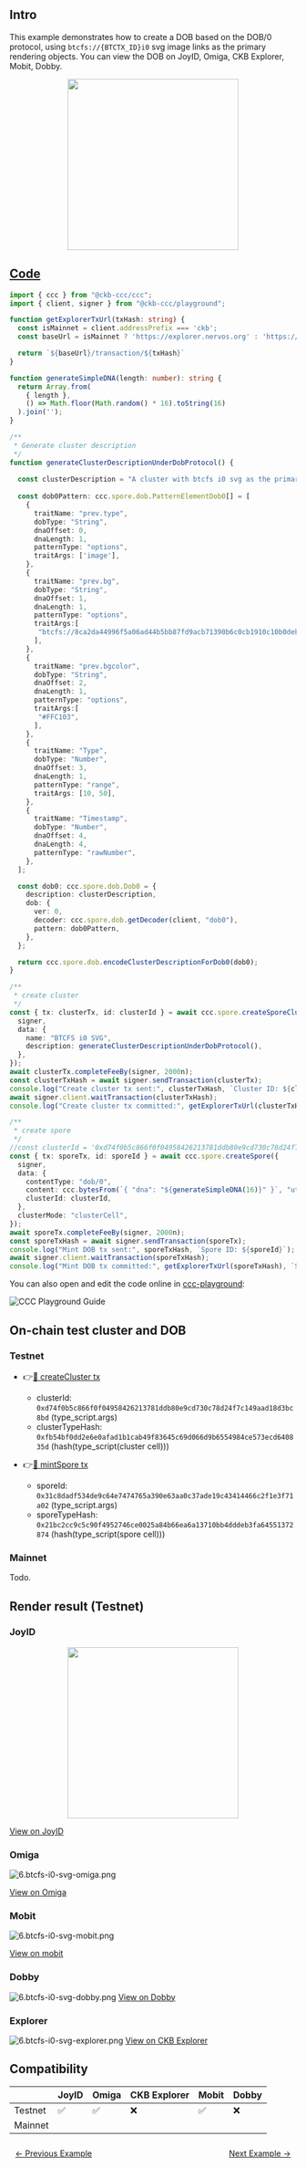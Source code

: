 ## Intro

This example demonstrates how to create a DOB based on the DOB/0 protocol, using `btcfs://{BTCTX_ID}i0` svg image links as the primary rendering objects. You can view the DOB on JoyID, Omiga, CKB Explorer, Mobit, Dobby. 

<div align="center">
  <img src="../assets/images/dob0/6.btcfs-i0-svg-joyid.svg" height="300">
</div>

## [Code](./6.btcfs-i0-svg.ts)

```typescript
import { ccc } from "@ckb-ccc/ccc";
import { client, signer } from "@ckb-ccc/playground";

function getExplorerTxUrl(txHash: string) {
  const isMainnet = client.addressPrefix === 'ckb';
  const baseUrl = isMainnet ? 'https://explorer.nervos.org' : 'https://testnet.explorer.nervos.org';

  return `${baseUrl}/transaction/${txHash}`
}

function generateSimpleDNA(length: number): string {
  return Array.from(
    { length }, 
    () => Math.floor(Math.random() * 16).toString(16)
  ).join('');
}

/**
 * Generate cluster description
 */
function generateClusterDescriptionUnderDobProtocol() {
 
  const clusterDescription = "A cluster with btcfs i0 svg as the primary rendering objects.";
  
  const dob0Pattern: ccc.spore.dob.PatternElementDob0[] = [
    {
      traitName: "prev.type",
      dobType: "String",
      dnaOffset: 0,
      dnaLength: 1,
      patternType: "options",
      traitArgs: ['image'],
    },
    {
      traitName: "prev.bg",
      dobType: "String",
      dnaOffset: 1,
      dnaLength: 1,
      patternType: "options",
      traitArgs:[
       "btcfs://8ca2da44996f5a06ad44b5bb87fd9acb71390b6c0cb1910c10b0deb8daad7f82i0",
      ],
    },
    {
      traitName: "prev.bgcolor",
      dobType: "String",
      dnaOffset: 2,
      dnaLength: 1,
      patternType: "options",
      traitArgs:[
       "#FFC103",
      ],
    },
    {
      traitName: "Type",
      dobType: "Number",
      dnaOffset: 3,
      dnaLength: 1,
      patternType: "range",
      traitArgs: [10, 50],
    },
    {
      traitName: "Timestamp",
      dobType: "Number",
      dnaOffset: 4,
      dnaLength: 4,
      patternType: "rawNumber",
    },
  ];

  const dob0: ccc.spore.dob.Dob0 = {
    description: clusterDescription,
    dob: {
      ver: 0,
      decoder: ccc.spore.dob.getDecoder(client, "dob0"),
      pattern: dob0Pattern,
    },
  };

  return ccc.spore.dob.encodeClusterDescriptionForDob0(dob0);
}

/**
 * create cluster
 */
const { tx: clusterTx, id: clusterId } = await ccc.spore.createSporeCluster({
  signer,
  data: {
    name: "BTCFS i0 SVG",
    description: generateClusterDescriptionUnderDobProtocol(),
  },
});
await clusterTx.completeFeeBy(signer, 2000n);
const clusterTxHash = await signer.sendTransaction(clusterTx);
console.log("Create cluster tx sent:", clusterTxHash, `Cluster ID: ${clusterId}`);
await signer.client.waitTransaction(clusterTxHash);
console.log("Create cluster tx committed:", getExplorerTxUrl(clusterTxHash), `Cluster ID: ${clusterId}`);

/**
 * create spore
 */
//const clusterId = '0xd74f0b5c866f0f04958426213781ddb80e9cd730c78d24f7c149aad18d3bc8bd';
const { tx: sporeTx, id: sporeId } = await ccc.spore.createSpore({
  signer,
  data: {
    contentType: "dob/0",
    content: ccc.bytesFrom(`{ "dna": "${generateSimpleDNA(16)}" }`, "utf8"),
    clusterId: clusterId,
  },
  clusterMode: "clusterCell",
});
await sporeTx.completeFeeBy(signer, 2000n);
const sporeTxHash = await signer.sendTransaction(sporeTx);
console.log("Mint DOB tx sent:", sporeTxHash, `Spore ID: ${sporeId}`);
await signer.client.waitTransaction(sporeTxHash);
console.log("Mint DOB tx committed:", getExplorerTxUrl(sporeTxHash), `Spore ID: ${sporeId}`);

```

You can also open and edit the code online in [ccc-playground](https://live.ckbccc.com/?src=https://raw.githubusercontent.com/CKBFansDAO/dob-cookbook/refs/heads/main/examples/dob0/6.btcfs-i0-svg.ts):

![CCC Playground Guide](../assets/images/ccc-playground-guide.png)


## On-chain test cluster and DOB

### Testnet
- 👉[🔗 createCluster tx](https://testnet.explorer.nervos.org/transaction/0x17e720fd2af095f6a1d1264ca5aacff3edd9a22adf4410ee6ab2138cd3ac9221)
  - clusterId: `0xd74f0b5c866f0f04958426213781ddb80e9cd730c78d24f7c149aad18d3bc8bd` (type_script.args)
  - clusterTypeHash: `0xfb54bf0dd2e6e0afad1b1cab49f83645c69d066d9b6554984ce573ecd640835d` (hash(type_script(cluster cell)))

- 👉[🔗 mintSpore tx](https://testnet.explorer.nervos.org/transaction/0xf34375fdf5c6d825c2193b477491cf78bb31a4698246f4087abdc9fa4d890d00)
  - sporeId: `0x31c8dadf534de9c64e7474765a390e63aa0c37ade19c43414466c2f1e3f71a02` (type_script.args)
  - sporeTypeHash: `0x21bc2cc9c5c90f4952746ce0025a84b66ea6a13710bb4dddeb3fa64551372874` (hash(type_script(spore cell)))

### Mainnet
  Todo.

## Render result (Testnet)

### JoyID

<div align="center">
  <img src="../assets/images/dob0/6.btcfs-i0-svg-joyid.svg" height="300">
</div>

[View on JoyID](https://testnet.joyid.dev/nft/31c8dadf534de9c64e7474765a390e63aa0c37ade19c43414466c2f1e3f71a02) 

### Omiga

![6.btcfs-i0-svg-omiga.png](../assets/images/dob0/6.btcfs-i0-svg-omiga.png)

[View on Omiga](https://test.omiga.io/info/dobs/0x21bc2cc9c5c90f4952746ce0025a84b66ea6a13710bb4dddeb3fa64551372874) 

### Mobit

![6.btcfs-i0-svg-mobit.png](../assets/images/dob0/6.btcfs-i0-svg-mobit.png)

[View on mobit](https://mobit.app/dob/31c8dadf534de9c64e7474765a390e63aa0c37ade19c43414466c2f1e3f71a02?chain=ckb)

### Dobby
![6.btcfs-i0-svg-dobby.png](../assets/images/dob0/6.btcfs-i0-svg-dobby.png)
[View on Dobby](https://test-dobby.entrust3.com/item-detail_ckb/0x31c8dadf534de9c64e7474765a390e63aa0c37ade19c43414466c2f1e3f71a02) 

### Explorer
![6.btcfs-i0-svg-explorer.png](../assets/images/dob0/6.btcfs-i0-svg-explorer.png)
[View on CKB Explorer](https://testnet.explorer.nervos.org/nft-info/0xfb54bf0dd2e6e0afad1b1cab49f83645c69d066d9b6554984ce573ecd640835d/0x31c8dadf534de9c64e7474765a390e63aa0c37ade19c43414466c2f1e3f71a02) 


## Compatibility
|         | JoyID | Omiga | CKB Explorer | Mobit | Dobby |
| ------- | ----- | ----- | ------------ | ----- | ----- |
| Testnet | ✅    | ✅     | ❌           | ✅     | ❌    |
| Mainnet |     |     |           |    |     |


<div style="display: flex; justify-content: space-between; padding: 10px;">
  <a href="5.regular-link-svg.md">← Previous Example</a>
  <a href="7.btcfs-i1-png.md">Next Example →</a>
</div>